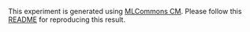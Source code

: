 This experiment is generated using [MLCommons CM](https://github.com/mlcommons/ck). Please follow this [README](../../../../code/huggingface-bert/README.md) for reproducing this result.
